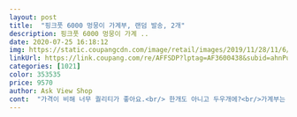 ```yaml
---
layout: post 
title:  "핑크풋 6000 멍뭉이 가계부, 랜덤 발송, 2개" 
description: 핑크풋 6000 멍뭉이 가계 ..
date: 2020-07-25 16:18:12 
img: https://static.coupangcdn.com/image/retail/images/2019/11/28/11/6/503d3b73-aaa0-4d44-a629-db75764938bb.jpg 
linkUrl: https://link.coupang.com/re/AFFSDP?lptag=AF3600438&subid=ahnPublicAsk&pageKey=344987820&itemId=1095673433&vendorItemId=5615882869&traceid=V0-113-c8a20e8726b3e503 
categories: [1021] 
color: 353535 
price: 9570 
author: Ask View Shop 
cont:  "가격이 비해 너무 퀄리티가 좋아요.<br/> 한개도 아니고 두우개에?<br/>가계부는 이쁜것같아요<br/>가계부할려고 삿는데.<br/>.<br/><br/>강아지그림 귀여워요<br/>멍멍이말고 고먐미 잇엇으면 취향저격인데.<br/>.<br/> 아쉽네요<br/>사고나니 바쁘고 집에돌아오면 피곤해서 누워 유튜브만보다보니... <br/><br/>사용안하게되요 ㅠㅠ... <br/><br/>장사를 시작하면서 세어나가는 돈을 잡기 위해 가계부를 구매했는데  가계부 처음 쓰시는 분들한테 추천해드리고싶네요 안에 알차게 들어있어 또 한 눈에 들어와 편하게 썻던거 같아요 ㅎㅎ<br/>" 
---
```

